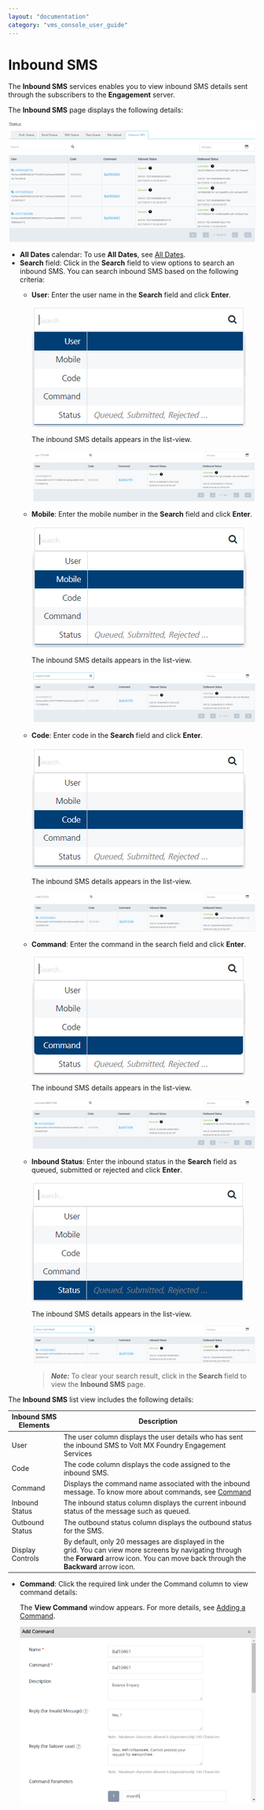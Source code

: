```yaml
---
layout: "documentation"
category: "vms_console_user_guide"
---
```

                            


Inbound SMS
===========

The **Inbound SMS** services enables you to view inbound SMS details sent through the subscribers to the **Engagement** server.

The **Inbound SMS** page displays the following details:

![](../Resources/Images/Settings/Status/inbound_sms/inboundsmshomepage_636x310.png)

*   **All Dates** calendar: To use **All Dates**, see [All Dates](../Dashboard/Dashboard.html#All_Dates).
*   **Search** field: Click in the **Search** field to view options to search an inbound SMS. You can search inbound SMS based on the following criteria:
    *   **User**: Enter the user name in the **Search** field and click **Enter**.
        
        ![](../Resources/Images/Settings/Status/inbound_sms/searchinbounuser.png)
        
        The inbound SMS details appears in the list-view.
        
        ![](../Resources/Images/Settings/Status/inbound_sms/searchuserresult_561x128.png)
        
    *   **Mobile**: Enter the mobile number in the **Search** field and click **Enter**.
        
        ![](../Resources/Images/Settings/Status/inbound_sms/inboundsmsmobile.png)
        
        The inbound SMS details appears in the list-view.
        
        ![](../Resources/Images/Settings/Status/inbound_sms/searchmobileresult_556x128.png)
        
    *   **Code**: Enter code in the **Search** field and click **Enter**.
        
        ![](../Resources/Images/Settings/Status/inbound_sms/searchinboundsmscode.png)
        
        The inbound SMS details appears in the list-view.
        
        ![](../Resources/Images/Settings/Status/inbound_sms/searchcoderesult_557x97.png)
        
    *   **Command**: Enter the command in the search field and click **Enter**.
        
        ![](../Resources/Images/Settings/Status/inbound_sms/inboundsmscommand.png)
        
        The inbound SMS details appears in the list-view.
        
        ![](../Resources/Images/Settings/Status/inbound_sms/searchcommandresult_556x124.png)
        
    *   **Inbound Status**: Enter the inbound status in the **Search** field as queued, submitted or rejected and click **Enter**.
        
        ![](../Resources/Images/Settings/Status/inbound_sms/inboundsmsstatus.png)
        
        The inbound SMS details appears in the list-view.
        
        ![](../Resources/Images/Settings/Status/inbound_sms/searchsubmitted_560x96.png)
        
        > **_Note:_** To clear your search result, click in the **Search** field to view the **Inbound SMS** page.
        

The **Inbound SMS** list view includes the following details:

  
| Inbound SMS Elements | Description |
| --- | --- |
| User | The user column displays the user details who has sent the inbound SMS to Volt MX Foundry Engagement Services |
| Code | The code column displays the code assigned to the inbound SMS. |
| Command | Displays the command name associated with the inbound message. To know more about commands, see [Command](#Command) |
| Inbound Status | The inbound status column displays the current inbound status of the message such as queued. |
| Outbound Status | The outbound status column displays the outbound status for the SMS. |
| Display Controls | By default, only 20 messages are displayed in the grid. You can view more screens by navigating through the **Forward** arrow icon. You can move back through the **Backward** arrow icon. |

*   **Command**: Click the required link under the Command column to view command details:
    
    The **View Command** window appears. For more details, see [Adding a Command](../Administration/SMS_Configuration.html#adding-a-command).
    
    ![](../Resources/Images/Settings/Status/inbound_sms/viewcommand_595x436.png)
